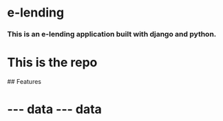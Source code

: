 # e-lending

### This is an e-lending application built with django and python.

<h1>This is the repo</h1>
## Features

--- data
--- data
=======



